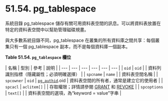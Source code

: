 # 51.54. pg\_tablespace

系統目錄 pg\_tablespace 儲存有關可用資料表空間的訊息。可以將資料表放置在特定的資料表空間中以幫助管理磁碟規畫。

與大多數系統目錄不同，pg\_tablespace 在叢集的所有資料庫之間共享：每個叢集只有一個 pg\_tablespace 副本，而不是每個資料庫一個副本。

**Table 51.54. `pg_tablespace` 欄位**

| 名稱 | 型別 | 參考 | 說明 |
| --- | --- | --- | --- | --- | --- |
| `oid` | `oid` |   | 資料列識別指標（隱藏屬性；必須明確選擇） |
| `spcname` | `name` |   | 資料表空間名稱 |
| `spcowner` | `oid` | [`pg_authid`](51.8.-pg_authid.md).oid | 資料表空間的所有者，通常是建立它的使用者 |
| `spcacl` | `aclitem[]` |   | 存取權限；詳情請參閱 [GRANT](../../vi.-can-kao-zi-xun/i.-sql-zhi-ling/grant.md) 和 [REVOKE](../../vi.-can-kao-zi-xun/i.-sql-zhi-ling/revoke.md) |
| `spcoptions` | `text[]` |   | 資料表空間的選項，為“keyword = value”字串 |

